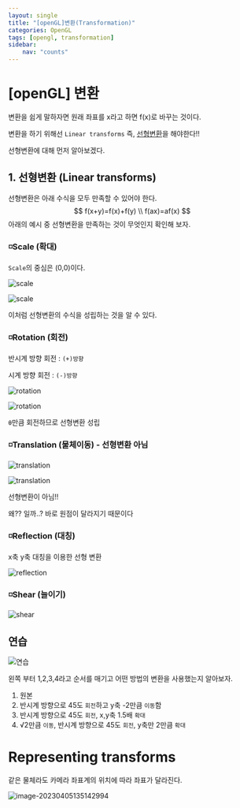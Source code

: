 ```yaml
---
layout: single
title: "[openGL]변환(Transformation)"
categories: OpenGL
tags: [opengl, transformation]
sidebar:
    nav: "counts"
---
```


# [openGL] 변환

변환을 쉽게 말하자면  원래 좌표를 x라고 하면 f(x)로 바꾸는 것이다.

변환을 하기 위해선 `Linear transforms` 즉, <u>선형변환</u>을 해야한다!!

선형변환에 대해 먼저 알아보겠다.

## 1. 선형변환 (Linear transforms)

선형변환은 아래 수식을 모두 만족할 수 있어야 한다. 
$$
f(x+y)=f(x)+f(y)
\\
f(ax)=af(x)
$$
아래의 예시 중 선형변환을 만족하는 것이 무엇인지 확인해 보자.



### ◽Scale (확대)

`Scale`의 중심은 (0,0)이다.

![scale]({{site.url}}\images\2023-04-05-gl3\scale.PNG)

![scale]({{site.url}}\images\2023-04-05-gl3\scale-1680657142103-2.PNG)

이처럼 선형변환의 수식을 성립하는 것을 알 수 있다.



### ◽Rotation (회전)

반시계 방향 회전 : `(+)방향`

시계 방향 회전 : `(-)방향`

![rotation]({{site.url}}\images\2023-04-05-gl3\rotation.PNG)

![rotation]({{site.url}}\images\2023-04-05-gl3\rotation-1680657364354-5.PNG)

`θ`만큼 회전하므로 선형변환 성립



### ◽Translation (물체이동) - 선형변환 아님

![translation]({{site.url}}\images\2023-04-05-gl3\translation.PNG)

![translation]({{site.url}}\images\2023-04-05-gl3\translation-1680657591539-8.PNG)

선형변환이 아님!!

왜?? 일까..?  바로 원점이 달라지기 때문이다



### ◽Reflection (대칭)

x축 y축 대칭을 이용한 선형 변환 

![reflection]({{site.url}}\images\2023-04-05-gl3\reflection.PNG)



### ◽Shear (늘이기)

![shear]({{site.url}}\images\2023-04-05-gl3\shear.PNG)



## 연습

![연습]({{site.url}}\images\2023-04-05-gl3\연습.PNG)

왼쪽 부터 1,2,3,4라고 순서를 매기고 어떤 방법의 변환을 사용했는지 알아보자.

1. 원본
2. 반시계 방향으로 45도 `회전`하고 y축 -2만큼 `이동`함
3. 반시계 방향으로 45도 `회전`,  x,y축 1.5배 `확대`
4. √2만큼 `이동`, 반시계 방향으로 45도 `회전`,  y축만 2만큼 `확대` 



# Representing transforms

같은 물체라도 카메라 좌표계의 위치에 따라 좌표가 달라진다.

![image-20230405135142994]({{site.url}}\images\2023-04-05-gl3\image-20230405135142994.png)

